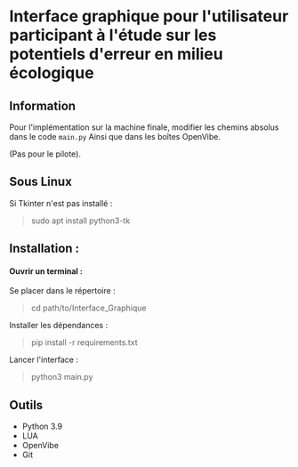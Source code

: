 # Interface graphique pour l'utilisateur participant à l'étude sur les potentiels d'erreur en milieu écologique

## Information

Pour l'implémentation sur la machine finale, modifier les chemins absolus dans le code `main.py` 
Ainsi que dans les boîtes OpenVibe.

(Pas pour le pilote).

## Sous Linux

Si Tkinter n'est pas installé :

> sudo apt install python3-tk

## Installation :

#### Ouvrir un terminal :

Se placer dans le répertoire :

> cd path/to/Interface_Graphique

Installer les dépendances :

> pip install -r requirements.txt

Lancer l'interface :

> python3 main.py

## Outils

- Python 3.9
- LUA
- OpenVibe
- Git
